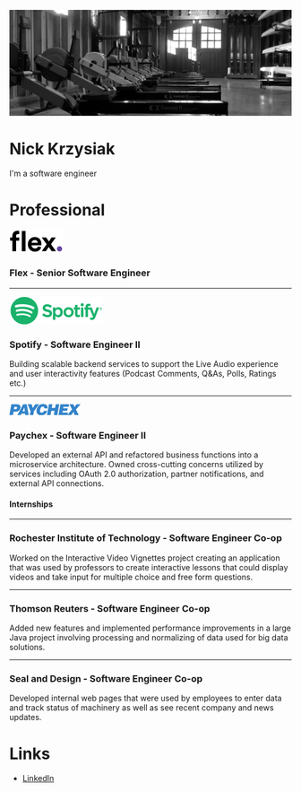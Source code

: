 <!-- **mrkrazyak/mrkrazyak** is a ✨ _special_ ✨ repository because its `README.md` (this file) appears on your GitHub profile. -->

![Banner](./img/banner_boathouse.jpg)

# Nick Krzysiak
I'm a software engineer

# Professional
![Flex](./img/flex.png)
### **Flex** - Senior Software Engineer

---

![Spotify](./img/spotify.png)
### **Spotify** - Software Engineer II
Building scalable backend services to support the Live Audio experience and user interactivity features (Podcast Comments, Q&As, Polls, Ratings etc.)

---

![Paychex](./img/paychex.png)
### **Paychex** - Software Engineer II
Developed an external API and refactored business functions into a microservice architecture. Owned cross-cutting concerns utilized by services including OAuth 2.0 authorization, partner notifications, and external API connections.

#### Internships

---

### **Rochester Institute of Technology** - Software Engineer Co-op
Worked on the Interactive Video Vignettes project creating an application that was used by professors to create interactive lessons that could display videos and take input for multiple choice and free form questions.

---

### **Thomson Reuters** - Software Engineer Co-op
Added new features and implemented performance improvements in a large Java project involving processing and normalizing of
data used for big data solutions.

---

### **Seal and Design** - Software Engineer Co-op
Developed internal web pages that were used by employees to enter data and track status of machinery as well as see recent company and news updates.

# Links
- [LinkedIn](https://www.linkedin.com/in/nicholas-krzysiak/)
